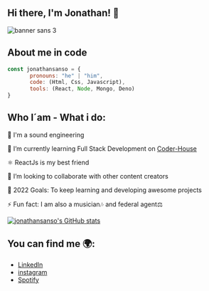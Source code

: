 ## Hi there, I'm Jonathan! 👋 

![banner sans 3](https://user-images.githubusercontent.com/91910562/155771810-c9d4e810-ebcc-49b4-b8c5-c544bb95c5a7.jpg)

## About me in code

```js
const jonathansanso = {
       pronouns: "he" | "him",
       code: (Html, Css, Javascript),
       tools: (React, Node, Mongo, Deno)
}
```
## Who I´am - What i do:

🥇 I'm a sound engineering

📖 I’m currently learning Full Stack Development on [Coder-House](https://www.coderhouse.com)

⚛️ ReactJs is my best friend 

👐 I’m looking to collaborate with other content creators

🥅 2022 Goals: To keep learning and developing awesome projects

⚡ Fun fact: I am also a musician🎶 and federal agent⚖️

[![jonathansanso's GitHub stats](https://github-readme-stats.vercel.app/api?username=jonathansansok)](https://github.com/jonathansansok/github-readme-stats)

     
## You can find me 🌍:
- [LinkedIn](https://www.linkedin.com/in/jonathan-sans%C3%B3-4407aa15a)
- [instagram](https://www.instagram.com/jonathan.sanso/)
- [Spotify](https://open.spotify.com/playlist/61gDxDScsKGSxY4wobXCya?si=87de56c5ccb64a81) 
